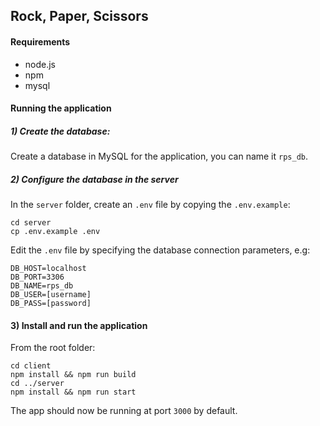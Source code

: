 ## Rock, Paper, Scissors

#### Requirements
- node.js
- npm
- mysql

#### Running the application
##### 1) Create the database:
Create a database in MySQL for the application, you can name it `rps_db`.
##### 2) Configure the database in the server
In the `server` folder, create an `.env` file by copying the `.env.example`:
```
cd server
cp .env.example .env
```
Edit the `.env` file by specifying the database connection parameters, e.g:
```
DB_HOST=localhost
DB_PORT=3306
DB_NAME=rps_db
DB_USER=[username]
DB_PASS=[password]
```
#### 3) Install and run the application
From the root folder:
```
cd client
npm install && npm run build
cd ../server
npm install && npm run start
```
The app should now be running at port `3000` by default.
